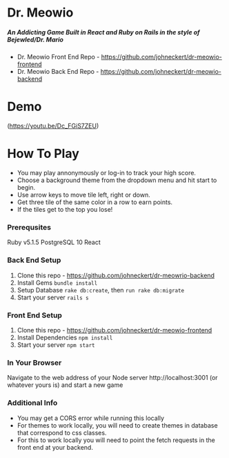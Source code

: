 # Dr. Meowio

##### An Addicting Game Built in React and Ruby on Rails in the style of Bejewled/Dr. Mario

* Dr. Meowio Front End Repo - https://github.com/johneckert/dr-meowio-frontend
* Dr. Meowio Back End Repo - https://github.com/johneckert/dr-meowio-backend

# Demo

(https://youtu.be/Dc_FGiS7ZEU)

# How To Play

* You may play annonymously or log-in to track your high score.
* Choose a background theme from the dropdown menu and hit start to begin.
* Use arrow keys to move tile left, right or down.
* Get three tile of the same color in a row to earn points.
* If the tiles get to the top you lose!

### Prerequsites

Ruby v5.1.5
PostgreSQL 10
React

### Back End Setup

1.  Clone this repo - https://github.com/johneckert/dr-meowrio-backend
2.  Install Gems `bundle install`
3.  Setup Database `rake db:create`, then `run rake db:migrate`
4.  Start your server `rails s`

### Front End Setup

1.  Clone this repo - https://github.com/johneckert/dr-meowio-frontend
2.  Install Dependencies `npm install`
3.  Start your server `npm start`

### In Your Browser

Navigate to the web address of your Node server http://localhost:3001 (or whatever yours is) and start a new game

### Additional Info

* You may get a CORS error while running this locally
* For themes to work locally, you will need to create themes in database that correspond to css classes.
* For this to work locally you will need to point the fetch requests in the front end at your backend.
